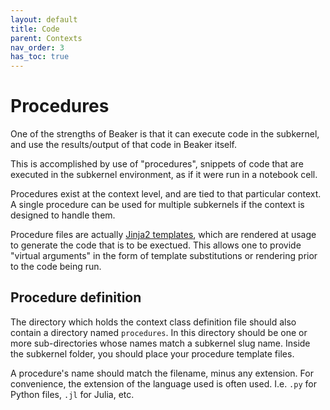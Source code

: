```yaml
---
layout: default
title: Code
parent: Contexts
nav_order: 3
has_toc: true
---
```


# Procedures

One of the strengths of Beaker is that it can execute code in the subkernel, and
use the results/output of that code in Beaker itself.

This is accomplished by use of "procedures", snippets of code that are executed
in the subkernel environment, as if it were run in a notebook cell.

Procedures exist at the context level, and are tied to that particular context.
A single procedure can be used for multiple subkernels if the context is
designed to handle them.

Procedure files are actually
[Jinja2 templates](https://jinja.palletsprojects.com/en/2.11.x/), which are
rendered at usage to generate the code that is to be exectued. This allows one
to provide "virtual arguments" in the form of template substitutions or
rendering prior to the code being run.

## Procedure definition

The directory which holds the context class definition file should also contain
a directory named `procedures`. In this directory should be one or more
sub-directories whose names match a subkernel slug name. Inside the subkernel
folder, you should place your procedure template files.

A procedure's name should match the filename, minus any extension. For
convenience, the extension of the language used is often used. I.e. `.py` for
Python files, `.jl` for Julia, etc.
